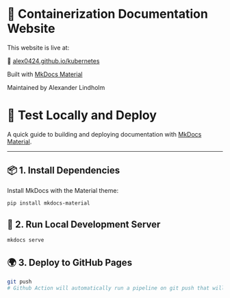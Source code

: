 # 📄 Containerization Documentation Website

This website is live at:

🔗 [alex0424.github.io/kubernetes](https://alex0424.github.io/kubernetes/)

Built with [MkDocs Material](https://squidfunk.github.io/mkdocs-material/)

Maintained by Alexander Lindholm

# 🚀 Test Locally and Deploy

A quick guide to building and deploying documentation with [MkDocs Material](https://squidfunk.github.io/mkdocs-material/).

---

## 📦 1. Install Dependencies

Install MkDocs with the Material theme:

```bash
pip install mkdocs-material
```

## 🧪 2. Run Local Development Server

```bash
mkdocs serve
```

## 🌍 3. Deploy to GitHub Pages

```bash
git push
# Github Action will automatically run a pipeline on git push that will deploy the docs with command: mkdocs gh-deploy
```

